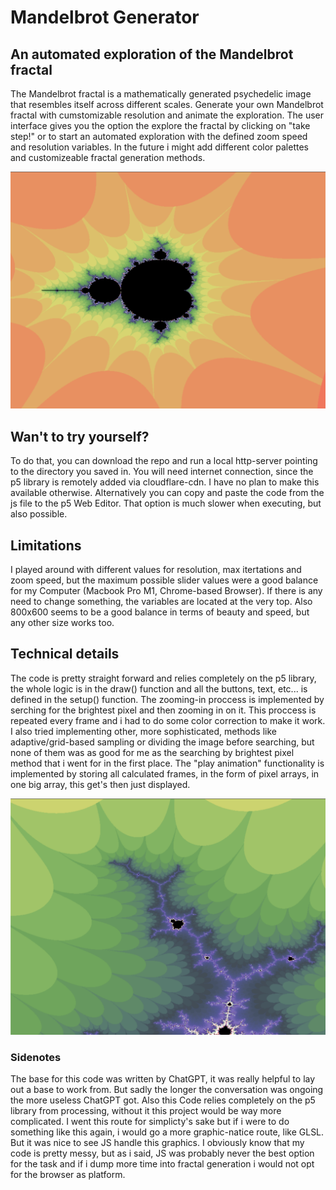 # Mandelbrot Generator
## An automated exploration of the Mandelbrot fractal
The Mandelbrot fractal is a mathematically generated psychedelic image that resembles itself across different scales. Generate your own Mandelbrot fractal with cumstomizable resolution and animate the exploration. The user interface gives you the option the explore the fractal by clicking on "take step!" or to start an automated exploration with the defined zoom speed and resolution variables. In the future i might add different color palettes and customizeable fractal generation methods.

![example1](screenshots/screenshot1.png)

## Wan't to try yourself?
To do that, you can download the repo and run a local http-server pointing to the directory you saved in. You will need internet connection, since the p5 library is remotely added via cloudflare-cdn. I have no plan to make this available otherwise.
Alternatively you can copy and paste the code from the js file to the p5 Web Editor. That option is much slower when executing, but also possible.

## Limitations
I played around with different values for resolution, max itertations and zoom speed, but the maximum possible slider values were a good balance for my Computer (Macbook Pro M1, Chrome-based Browser). If there is any need to change something, the variables are located at the very top. Also 800x600 seems to be a good balance in terms of beauty and speed, but any other size works too. 

## Technical details
The code is pretty straight forward and relies completely on the p5 library, the whole logic is in the draw() function and all the buttons, text, etc... is defined in the setup() function. The zooming-in proccess is implemented by serching for the brightest pixel and then zooming in on it. This proccess is repeated every frame and i had to do some color correction to make it work. I also tried implementing other, more sophisticated, methods like adaptive/grid-based sampling or dividing the image before searching, but none of them was as good for me as the searching by brightest pixel method that i went for in the first place. The "play animation" functionality is implemented by storing all calculated frames, in the form of pixel arrays, in one big array, this get's then just displayed.

![example2](screenshots/screenshot2.png)

### Sidenotes
The base for this code was written by ChatGPT, it was really helpful to lay out a base to work from. But sadly the longer the conversation was ongoing the more useless ChatGPT got. Also this Code relies completely on the p5 library from processing, without it this project would be way more complicated. I went this route for simplicty's sake but if i were to do something like this again, i would go a more graphic-natice route, like GLSL. But it was nice to see JS handle this graphics. I obviously know that my code is pretty messy, but as i said, JS was probably never the best option for the task and if i dump more time into fractal generation i would not opt for the browser as platform.